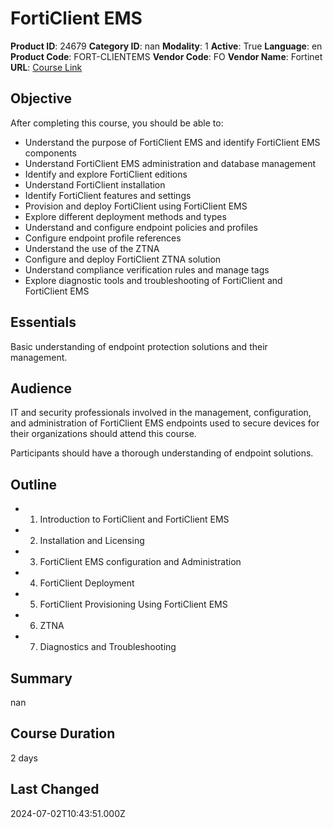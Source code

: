 # FortiClient EMS

**Product ID**: 24679
**Category ID**: nan
**Modality**: 1
**Active**: True
**Language**: en
**Product Code**: FORT-CLIENTEMS
**Vendor Code**: FO
**Vendor Name**: Fortinet
**URL**: [Course Link](https://www.fastlaneus.com/course/fortinet-fort-clientems)

## Objective
After completing this course, you should be able to: 


- Understand the purpose of FortiClient EMS and identify FortiClient EMS components
- Understand FortiClient EMS administration and database management
- Identify and explore FortiClient editions
- Understand FortiClient installation
- Identify FortiClient features and settings
- Provision and deploy FortiClient using FortiClient EMS
- Explore different deployment methods and types
- Understand and configure endpoint policies and profiles
- Configure endpoint profile references
- Understand the use of the ZTNA
- Configure and deploy FortiClient ZTNA solution
- Understand compliance verification rules and manage tags
- Explore diagnostic tools and troubleshooting of FortiClient and FortiClient EMS

## Essentials
Basic understanding of endpoint protection solutions and their management.

## Audience
IT and security professionals involved in the management, configuration, and administration of FortiClient EMS endpoints used to secure devices for their organizations should attend this course.

Participants should have a thorough understanding of endpoint solutions.

## Outline
- 1. Introduction to FortiClient and FortiClient EMS
- 2. Installation and Licensing
- 3. FortiClient EMS configuration and Administration
- 4. FortiClient Deployment
- 5. FortiClient Provisioning Using FortiClient EMS
- 6. ZTNA
- 7. Diagnostics and Troubleshooting

## Summary
nan

## Course Duration
2 days

## Last Changed
2024-07-02T10:43:51.000Z
